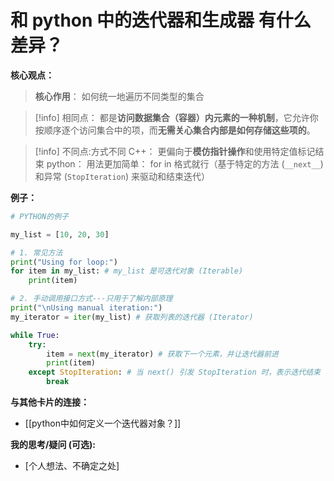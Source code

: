 ﻿---
# 元数据区 (YAML Frontmatter)
uid: 20250501170336 
tags: [card] 
source: "[来源链接、书名章节、或想法来源]"
created: 2025-05-01
---

# 和 python 中的迭代器和生成器 有什么差异？ 

**核心观点：**

> **核心作用**： 如何统一地遍历不同类型的集合

> [!info] 相同点：
都是**访问数据集合（容器）内元素的一种机制**，它允许你按顺序逐个访问集合中的项，而**无需关心集合内部是如何存储这些项的**。


> [!info] 不同点:方式不同
> C++： 更偏向于**模仿指针操作**和使用特定值标记结束
> python： 用法更加简单： for in 格式就行（基于特定的方法 (`__next__`) 和异常 (`StopIteration`) 来驱动和结束迭代）


**例子：**
```python
# PYTHON的例子

my_list = [10, 20, 30]

# 1. 常见方法
print("Using for loop:")
for item in my_list: # my_list 是可迭代对象 (Iterable)
    print(item)

# 2. 手动调用接口方式---只用于了解内部原理
print("\nUsing manual iteration:")
my_iterator = iter(my_list) # 获取列表的迭代器 (Iterator)

while True:
    try:
        item = next(my_iterator) # 获取下一个元素，并让迭代器前进
        print(item)
    except StopIteration: # 当 next() 引发 StopIteration 时，表示迭代结束
        break
```




**与其他卡片的连接：**
*   [[python中如何定义一个迭代器对象？]]


**我的思考/疑问 (可选):**
*   [个人想法、不确定之处]
